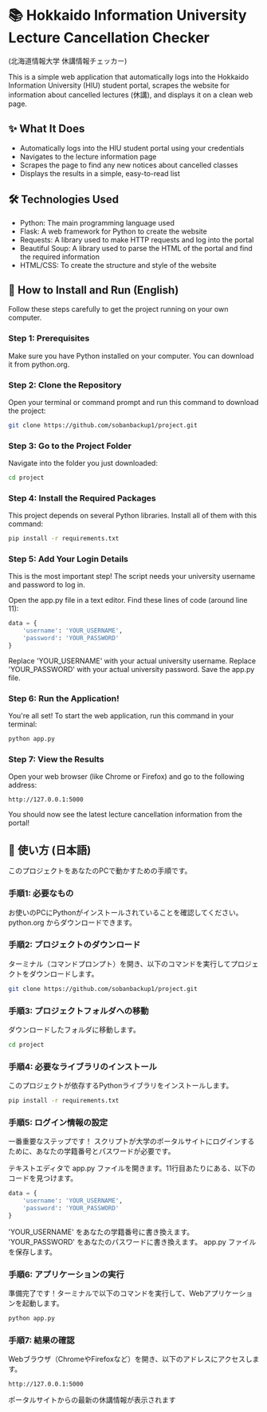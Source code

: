 # 📚 Hokkaido Information University Lecture Cancellation Checker
(北海道情報大学 休講情報チェッカー)

This is a simple web application that automatically logs into the Hokkaido Information University (HIU) student portal, scrapes the website for information about cancelled lectures (休講), and displays it on a clean web page.

## ✨ What It Does

- Automatically logs into the HIU student portal using your credentials
- Navigates to the lecture information page
- Scrapes the page to find any new notices about cancelled classes
- Displays the results in a simple, easy-to-read list

## 🛠️ Technologies Used

- Python: The main programming language used
- Flask: A web framework for Python to create the website
- Requests: A library used to make HTTP requests and log into the portal
- Beautiful Soup: A library used to parse the HTML of the portal and find the required information
- HTML/CSS: To create the structure and style of the website

## 🚀 How to Install and Run (English)

Follow these steps carefully to get the project running on your own computer.

### Step 1: Prerequisites

Make sure you have Python installed on your computer. You can download it from python.org.

### Step 2: Clone the Repository

Open your terminal or command prompt and run this command to download the project:

```bash
git clone https://github.com/sobanbackup1/project.git
```

### Step 3: Go to the Project Folder

Navigate into the folder you just downloaded:

```bash
cd project
```

### Step 4: Install the Required Packages

This project depends on several Python libraries. Install all of them with this command:

```bash
pip install -r requirements.txt
```

### Step 5: Add Your Login Details

This is the most important step! The script needs your university username and password to log in.

Open the app.py file in a text editor. Find these lines of code (around line 11):

```python
data = {
    'username': 'YOUR_USERNAME',
    'password': 'YOUR_PASSWORD'
}
```

Replace 'YOUR_USERNAME' with your actual university username.
Replace 'YOUR_PASSWORD' with your actual university password.
Save the app.py file.

### Step 6: Run the Application!

You're all set! To start the web application, run this command in your terminal:

```bash
python app.py
```

### Step 7: View the Results

Open your web browser (like Chrome or Firefox) and go to the following address:

```
http://127.0.0.1:5000
```

You should now see the latest lecture cancellation information from the portal!

## 🚀 使い方 (日本語)

このプロジェクトをあなたのPCで動かすための手順です。

### 手順1: 必要なもの

お使いのPCにPythonがインストールされていることを確認してください。 python.org からダウンロードできます。

### 手順2: プロジェクトのダウンロード

ターミナル（コマンドプロンプト）を開き、以下のコマンドを実行してプロジェクトをダウンロードします。

```bash
git clone https://github.com/sobanbackup1/project.git
```

### 手順3: プロジェクトフォルダへの移動

ダウンロードしたフォルダに移動します。

```bash
cd project
```

### 手順4: 必要なライブラリのインストール

このプロジェクトが依存するPythonライブラリをインストールします。

```bash
pip install -r requirements.txt
```

### 手順5: ログイン情報の設定

一番重要なステップです！ スクリプトが大学のポータルサイトにログインするために、あなたの学籍番号とパスワードが必要です。

テキストエディタで app.py ファイルを開きます。11行目あたりにある、以下のコードを見つけます。

```python
data = {
    'username': 'YOUR_USERNAME',
    'password': 'YOUR_PASSWORD'
}
```

'YOUR_USERNAME' をあなたの学籍番号に書き換えます。
'YOUR_PASSWORD' をあなたのパスワードに書き換えます。
app.py ファイルを保存します。

### 手順6: アプリケーションの実行

準備完了です！ターミナルで以下のコマンドを実行して、Webアプリケーションを起動します。

```bash
python app.py
```

### 手順7: 結果の確認

Webブラウザ（ChromeやFirefoxなど）を開き、以下のアドレスにアクセスします。

```
http://127.0.0.1:5000
```

ポータルサイトからの最新の休講情報が表示されます
